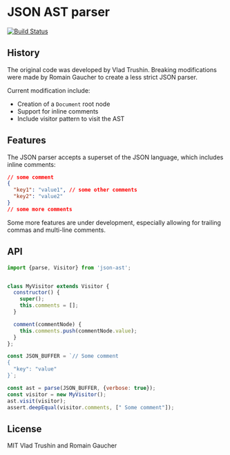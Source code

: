 # JSON AST parser

[![Build Status](https://travis-ci.org/neuroo/json-to-ast.svg?branch=master)](https://travis-ci.org/neuroo/json-to-ast)

## History
The original code was developed by Vlad Trushin. Breaking modifications were made by Romain Gaucher to create a less strict JSON parser.

Current modification include:
* Creation of a `Document` root node
* Support for inline comments
* Include visitor pattern to visit the AST

## Features
The JSON parser accepts a superset of the JSON language, which includes inline comments:
```json
// some comment
{
  "key1": "value1", // some other comments
  "key2": "value2"
}
// some more comments
```

Some more features are under development, especially allowing for trailing commas and multi-line comments.

## API
```javascript
import {parse, Visitor} from 'json-ast';


class MyVisitor extends Visitor {
  constructor() {
    super();
    this.comments = [];
  }

  comment(commentNode) {
    this.comments.push(commentNode.value);
  }
};

const JSON_BUFFER = `// Some comment
{
  "key": "value"
}`;

const ast = parse(JSON_BUFFER, {verbose: true});
const visitor = new MyVisitor();
ast.visit(visitor);
assert.deepEqual(visitor.comments, [" Some comment"]);
```


## License
MIT Vlad Trushin and Romain Gaucher

